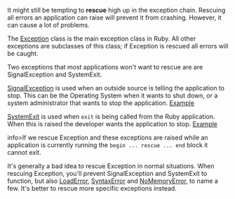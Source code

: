 It might still be tempting to **rescue** high up in the exception chain. Rescuing all errors an application can raise will prevent it from crashing. However, it can cause a lot of problems.

The [Exception](http://ruby-doc.org/core-2.3.1/Exception.html) class is the main exception class in Ruby. All other exceptions are subclasses of this class; if Exception is rescued all errors will be caught.

Two exceptions that most applications won't want to rescue are are SignalException and SystemExit.

[SignalException](http://ruby-doc.org/core-2.3.1/SignalException.html) is used when an outside source is telling the application to stop. This can be the Operating System when it wants to shut down, or a system administrator that wants to stop the application. [Example](https://gist.github.com/tombruijn/a4181e217b8e1c46ebcc2c116223cb6a)
 
[SystemExit](http://ruby-doc.org/core-2.3.1/SystemExit.html) is used when `exit` is being called from the Ruby application. When this is raised the developer wants the application to stop. [Example](https://gist.github.com/tombruijn/b75dcd6722d67f7a982fddc23f295b02)
 
info>If we rescue Exception and these exceptions are raised while an application is currently running the `begin ... rescue ... end` block it cannot exit.

It's generally a bad idea to rescue Exception in normal situations. When rescuing Exception, you'll prevent SignalException and SystemExit to function, but also [LoadError](http://ruby-doc.org/core-2.3.1/LoadError.html), [SyntaxError](http://ruby-doc.org/core-2.3.1/SyntaxError.html) and [NoMemoryError](http://ruby-doc.org/core-2.3.1/NoMemoryError.html), to name a few. It's better to rescue more specific exceptions instead.

